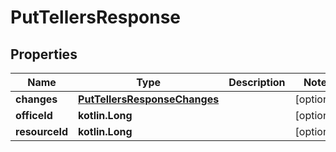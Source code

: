 
# PutTellersResponse

## Properties
| Name | Type | Description | Notes |
| ------------ | ------------- | ------------- | ------------- |
| **changes** | [**PutTellersResponseChanges**](PutTellersResponseChanges.md) |  |  [optional] |
| **officeId** | **kotlin.Long** |  |  [optional] |
| **resourceId** | **kotlin.Long** |  |  [optional] |



